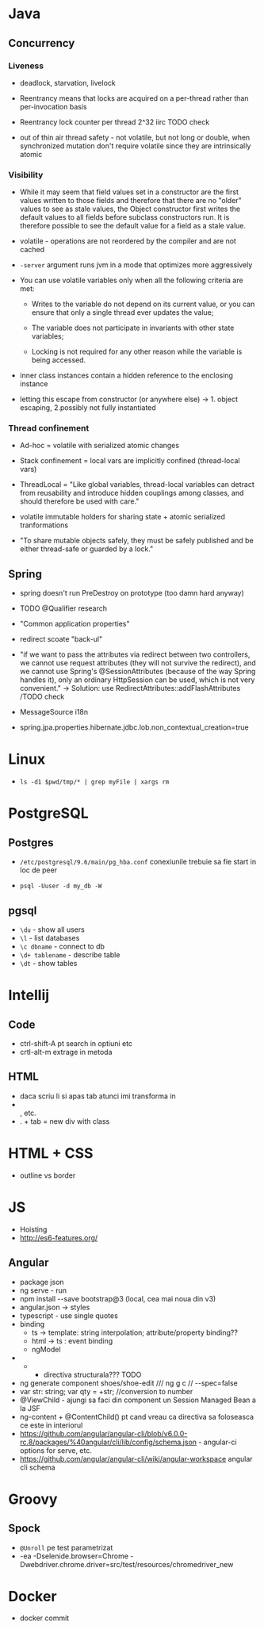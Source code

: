 # Java
 
## Concurrency

### Liveness

 - deadlock, starvation, livelock

 - Reentrancy means that locks are acquired 
on a per-thread rather than per-invocation basis 

 - Reentrancy lock counter per thread 2^32 iirc TODO check

 - out of thin air thread safety - not volatile, but not long or double, 
when synchronized mutation don't require volatile since they are intrinsically atomic

### Visibility

 - While it may seem that field values set in a constructor are the first values written to those fields and therefore that there are no "older"
values to see as stale values, the Object constructor first writes the default values to all fields before subclass constructors run. It is therefore
possible to see the default value for a field as a stale value.

 - volatile - operations are not reordered by the compiler and are not cached 

 - ``-server`` argument runs jvm in a mode that optimizes more aggressively

 - You can use volatile variables only when all the following criteria are met:

   - Writes to the variable do not depend on its current value, or you can ensure that 
only a single thread ever updates the value;

   - The variable does not participate in invariants with other state variables;

   - Locking is not required for any other reason while the variable is being accessed.

 - inner class instances contain a hidden reference to the enclosing instance

 - letting this escape from constructor (or anywhere else) -> 1. object escaping, 
2.possibly not fully instantiated

### Thread confinement

 - Ad-hoc = volatile with serialized atomic changes

 - Stack confinement = local vars are implicitly confined (thread-local vars)
 
 - ThreadLocal = "Like global variables, thread-local variables can detract from reusability
and introduce hidden couplings among classes, and should therefore be used
with care."

 - volatile immutable holders for sharing state + atomic serialized tranformations

 - "To share mutable objects safely, they must
be safely published and be either thread-safe or guarded by a lock."

## Spring

 - spring doesn't run PreDestroy on prototype (too damn hard anyway)

 - TODO @Qualifier research

 - "Common application properties"

 - redirect scoate "back-ul"

 - "if we want to pass the attributes via redirect between two 
controllers, we cannot use request attributes 
(they will not survive the redirect), 
and we cannot use Spring's  @SessionAttributes 
(because of the way Spring handles it), only an ordinary 
HttpSession can be used, which is not very convenient." ->
Solution: use RedirectAttributes::addFlashAttributes /TODO check

 - MessageSource i18n

 - spring.jpa.properties.hibernate.jdbc.lob.non_contextual_creation=true

# Linux

 - ``ls -d1 $pwd/tmp/* | grep myFile | xargs rm``

# PostgreSQL

## Postgres

 - ``/etc/postgresql/9.6/main/pg_hba.conf`` 
 conexiunile trebuie sa fie start in loc de peer
 
 - ``psql -Uuser -d my_db -W``

## pgsql

 - ``\du`` - show all users 
 - ``\l`` - list databases
 - ``\c dbname`` - connect to db
 - ``\d+ tablename`` - describe table
 - ``\dt`` - show tables

# Intellij

## Code

 - ctrl-shift-A pt search in optiuni etc
 - crtl-alt-m extrage in metoda

## HTML

 - daca scriu li si apas tab atunci imi transforma in <li></li>, etc.
 - . + tab = new div with class

# HTML + CSS

 - outline vs border

# JS

 - Hoisting
 - http://es6-features.org/

## Angular

 - package json
 - ng serve - run
 - npm install --save bootstrap@3 (local, cea mai noua din v3)
 - angular.json -> styles
 - typescript - use single quotes
 - binding 
    - ts -> template: string interpolation; attribute/property binding??
    - html -> ts : event binding
    - ngModel
 - * - directiva structurala??? TODO
 - ng generate component shoes/shoe-edit /// ng g c // --spec=false
 - var str: string; var qty = +str; //conversion to number
 - @ViewChild - ajungi sa faci din component un Session Managed Bean a la JSF
 - ng-content + @ContentChild() pt cand vreau ca directiva sa foloseasca ce 
este in interiorul <app-component-name></app-component-name>
 - https://github.com/angular/angular-cli/blob/v6.0.0-rc.8/packages/%40angular/cli/lib/config/schema.json - angular-ci options for serve, etc.
 - https://github.com/angular/angular-cli/wiki/angular-workspace angular cli schema

# Groovy

## Spock

 - ``@Unroll`` pe test parametrizat
 - -ea -Dselenide.browser=Chrome -Dwebdriver.chrome.driver=src/test/resources/chromedriver_new

# Docker

 - docker commit
